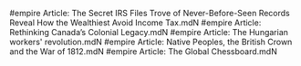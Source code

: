 #empire
Article: The Secret IRS Files Trove of Never-Before-Seen Records Reveal How the Wealthiest Avoid Income Tax.mdN
#empire
Article: Rethinking Canada’s Colonial Legacy.mdN
#empire
Article: The Hungarian workers' revolution.mdN
#empire
Article: Native Peoples, the British Crown and the War of 1812.mdN
#empire
Article: The Global Chessboard.mdN
